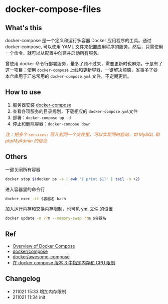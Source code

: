 # docker-compose-files

## What's this

docker-compose 是一个定义和运行多容器 Docker 应用程序的工具。通过 docker-compose, 可以使用 YAML 文件来配置应用程序的服务。然后，只需使用一个命令，就可以从配置中创建并启动所有服务。

曾使用 docker 命令行部署服务，量多了顾不过来，需要更新时也麻烦，于是有了这一项目：使用 `docker-compose` 上线和更新容器，一键解决烦恼，省事多了😄
本仓库用于汇总常用的 `docker-compose.yml` 文件，不定期更新。

## How to use

1. 服务器安装 [docker-compose](https://github.com/docker/compose/releases)
2. 查看各项服务的目录规划，下载相应的 `docker-compose.yml`文件
3. 部署：`docker-compose up -d`
4. 停止和删除容器：`docker-compose down`

<font color=#D2691E>_注：把多个 `services:` 写入到同一个文件里，可以实现同时启动，如 MySQL 和 phpMyAdmin 的结合_</font>

## Others

一键关闭所有容器
```bash
docker stop $(docker ps -a | awk '{ print $1}' | tail -n +2)
```

进入容器里的命令行
```bash
docker exec -it $容器名 bash
```

加入运行内存和交换内存限制，也可见 [yml 文件](./portainer-ce/README.md) 的设置
```bash
docker update -m ??m --memory-swap ??m $容器名
```

## Ref

- [Overview of Docker Compose](https://docs.docker.com/compose/)
- [docker/compose](https://github.com/docker/compose)
- [docker/awesome-compose](https://github.com/docker/awesome-compose)
- [在 docker compose 版本 3 中指定内存和 CPU 限制](https://stackoom.com/question/2rfvf)

## Changelog

- 211021 15:33 增加内存限制
- 211021 11:34 init
